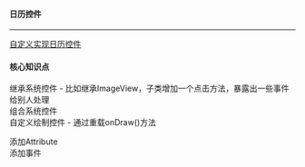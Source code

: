 #### 日历控件  
---
[自定义实现日历控件](http://www.imooc.com/video/13642)

#### 核心知识点
继承系统控件 - 比如继承ImageView，子类增加一个点击方法，暴露出一些事件给别人处理  
组合系统控件  
自定义绘制控件 - 通过重载onDraw()方法

添加Attribute  
添加事件  
